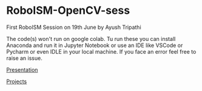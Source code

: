 # RoboISM-OpenCV-sess

First RoboISM Session on 19th June by Ayush Tripathi

The code(s) won't run on google colab. Tu run these you can install Anaconda and run it in Jupyter Notebook or use an IDE like VSCode or Pycharm or even IDLE in your local machine. If you face an error feel free to raise an issue.

[Presentation](https://www.canva.com/design/DAEhtQkzbJI/A4g2eGVurkCcjdKrVJowVw/view?utm_content=DAEhtQkzbJI&utm_campaign=designshare&utm_medium=link&utm_source=sharebutton)

[Projects](https://github.com/old-school-kid/OpenCV-projects)
